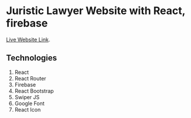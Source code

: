 # Juristic Lawyer Website with React, firebase

[Live Website Link]().

## Technologies
1. React
2. React Router
3. Firebase
4. React Bootstrap
5. Swiper JS
6. Google Font
7. React Icon